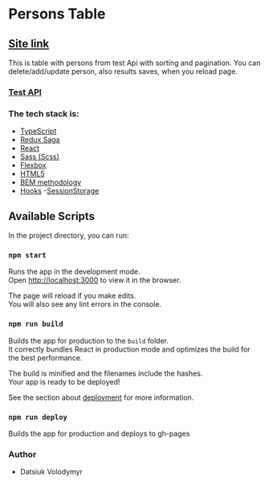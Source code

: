 # Persons Table

## [Site link](https://vladimir21500.github.io/persons-table/)

This is table with persons from test Api with sorting and pagination.
You can delete/add/update person, also results saves, when you reload page.


### [Test API](https://mockapi.io/)

### The tech stack is:

- [TypeScript](https://www.typescriptlang.org/)
- [Redux Saga](https://redux-saga.js.org/)
- [React](https://ru.reactjs.org/)
- [Sass (Scss)](https://sass-lang.com/)
- [Flexbox](https://en.wikipedia.org/wiki/CSS_Flexible_Box_Layout)
- [HTML5](https://en.wikipedia.org/wiki/HTML5)
- [BEM methodology](https://en.bem.info/methodology/)
- [Hooks](https://ru.reactjs.org/docs/hooks-intro.html) -[SessionStorage](https://developer.mozilla.org/en-US/docs/Web/API/Window/sessionStorage)

## Available Scripts

In the project directory, you can run:

### `npm start`

Runs the app in the development mode.\
Open [http://localhost:3000](http://localhost:3000) to view it in the browser.

The page will reload if you make edits.\
You will also see any lint errors in the console.

### `npm run build`

Builds the app for production to the `build` folder.\
It correctly bundles React in production mode and optimizes the build for the best performance.

The build is minified and the filenames include the hashes.\
Your app is ready to be deployed!

See the section about [deployment](https://facebook.github.io/create-react-app/docs/deployment) for more information.

### `npm run deploy`

Builds the app for production and deploys to gh-pages

### Author

- Datsiuk Volodymyr
